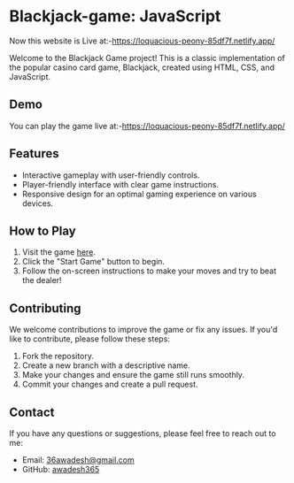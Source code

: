 # Blackjack-game: JavaScript

Now this website is Live at:-https://loquacious-peony-85df7f.netlify.app/

Welcome to the Blackjack Game project! This is a classic implementation of the popular casino card game, Blackjack, created using HTML, CSS, and JavaScript.

## Demo

You can play the game live at:-https://loquacious-peony-85df7f.netlify.app/

## Features

- Interactive gameplay with user-friendly controls.
- Player-friendly interface with clear game instructions.
- Responsive design for an optimal gaming experience on various devices.

## How to Play

1. Visit the game [here](https://loquacious-peony-85df7f.netlify.app/).
2. Click the "Start Game" button to begin.
3. Follow the on-screen instructions to make your moves and try to beat the dealer!

## Contributing

We welcome contributions to improve the game or fix any issues. If you'd like to contribute, please follow these steps:

1. Fork the repository.
2. Create a new branch with a descriptive name.
3. Make your changes and ensure the game still runs smoothly.
4. Commit your changes and create a pull request.

## Contact

If you have any questions or suggestions, please feel free to reach out to me:

- Email: [36awadesh@gmail.com](36awadesh@gmail.com)
- GitHub: [awadesh365](https://github.com/awadesh365)
